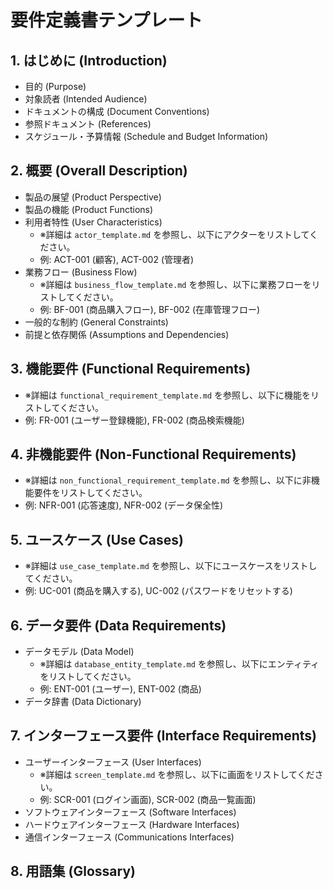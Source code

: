 # 要件定義書テンプレート

## 1. はじめに (Introduction)

- 目的 (Purpose)
- 対象読者 (Intended Audience)
- ドキュメントの構成 (Document Conventions)
- 参照ドキュメント (References)
- スケジュール・予算情報 (Schedule and Budget Information)

## 2. 概要 (Overall Description)

- 製品の展望 (Product Perspective)
- 製品の機能 (Product Functions)
- 利用者特性 (User Characteristics)
  - ※詳細は `actor_template.md` を参照し、以下にアクターをリストしてください。
  - 例: ACT-001 (顧客), ACT-002 (管理者)
- 業務フロー (Business Flow)
  - ※詳細は `business_flow_template.md`
    を参照し、以下に業務フローをリストしてください。
  - 例: BF-001 (商品購入フロー), BF-002 (在庫管理フロー)
- 一般的な制約 (General Constraints)
- 前提と依存関係 (Assumptions and Dependencies)

## 3. 機能要件 (Functional Requirements)

- ※詳細は `functional_requirement_template.md`
  を参照し、以下に機能をリストしてください。
- 例: FR-001 (ユーザー登録機能), FR-002 (商品検索機能)

## 4. 非機能要件 (Non-Functional Requirements)

- ※詳細は `non_functional_requirement_template.md`
  を参照し、以下に非機能要件をリストしてください。
- 例: NFR-001 (応答速度), NFR-002 (データ保全性)

## 5. ユースケース (Use Cases)

- ※詳細は `use_case_template.md`
  を参照し、以下にユースケースをリストしてください。
- 例: UC-001 (商品を購入する), UC-002 (パスワードをリセットする)

## 6. データ要件 (Data Requirements)

- データモデル (Data Model)
  - ※詳細は `database_entity_template.md`
    を参照し、以下にエンティティをリストしてください。
  - 例: ENT-001 (ユーザー), ENT-002 (商品)
- データ辞書 (Data Dictionary)

## 7. インターフェース要件 (Interface Requirements)

- ユーザーインターフェース (User Interfaces)
  - ※詳細は `screen_template.md` を参照し、以下に画面をリストしてください。
  - 例: SCR-001 (ログイン画面), SCR-002 (商品一覧画面)
- ソフトウェアインターフェース (Software Interfaces)
- ハードウェアインターフェース (Hardware Interfaces)
- 通信インターフェース (Communications Interfaces)

## 8. 用語集 (Glossary)
